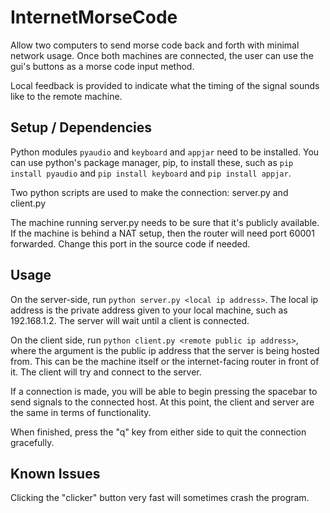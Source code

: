 # InternetMorseCode

Allow two computers to send morse code back and forth with minimal network usage.
Once both machines are connected, the user can use the gui's buttons as a morse code input method.

Local feedback is provided to indicate what the timing of the signal sounds like to the remote machine.

## Setup / Dependencies
Python modules `pyaudio` and `keyboard` and `appjar` need to be installed. 
You can use python's package manager, pip, to install these, such as
`pip install pyaudio` and `pip install keyboard` and `pip install appjar`.

Two python scripts are used to make the connection: server.py and client.py

The machine running server.py needs to be sure that it's publicly available.
If the machine is behind a NAT setup, then the router will need port 60001 forwarded.
Change this port in the source code if needed.

## Usage

On the server-side, run `python server.py <local ip address>`. The local ip address is the private
address given to your local machine, such as 192.168.1.2.
The server will wait until a client is connected.

On the client side, run `python client.py <remote public ip address>`, where the argument is the
public ip address that the server is being hosted from. This can be the machine itself or the
internet-facing router in front of it.
The client will try and connect to the server.

If a connection is made, you will be able to begin pressing the spacebar to send signals to the
connected host. At this point, the client and server are the same in terms of functionality.

When finished, press the "q" key from either side to quit the connection gracefully.

## Known Issues

Clicking the "clicker" button very fast will sometimes crash the program.
